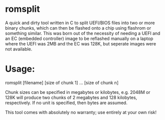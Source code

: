 # romsplit
A quick and dirty tool written in C to split UEFI/BIOS files into two or more binary chunks, which can then be flashed onto a chip using flashrom or something similar.  This was born out of the necessity of needing a UEFI and an EC (embedded controller) image to be reflashed manually on a laptop where the UEFI was 2MB and the EC was 128K, but seperate images were not available.

# Usage:

romsplit [filename] [size of chunk 1] ... [size of chunk n]

Chunk sizes can be specified in megabytes or kilobytes, e.g. 2048M or 128K will produce two chunks of 2 megabytes and 128 kilobytes, respectively.  If no unit is specified, then bytes are assumed.

This tool comes with absolutely no warranty; use entirely at your own risk!
